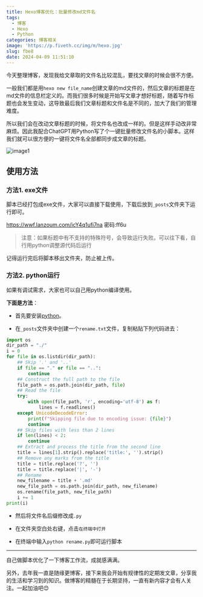 ```yaml
---
title: Hexo博客优化：批量修改md文件名
tags:
  - 博客
  - Hexo
  - Python
categories: 博客相关
image: 'https://p.fiveth.cc/img/m/hexo.jpg'
slug: fbe8
date: 2024-04-09 11:51:10
---
```


今天整理博客，发现我给文章取的文件名比较混乱，要找文章的时候会很不方便。



一般我们都是用`hexo new file_name`创建文章的md文件的，然后文章的标题是在md文件的信息栏定义的。而我们很多时候是开始写文章才想好标题，随着写作标题也会发生变动，这导致最后我们文章标题和文件名是不同的，加大了我们的管理难度。



所以我们会在改动文章标题的时候，将文件名也改成一样的。但是这样手动改非常麻烦。因此我配合ChatGPT用Python写了个一键批量修改文件名的小脚本。这样我们就可以很方便的一键将文件名全部都同步成文章的标题。

![image1](https://p.fiveth.cc/img/2024/04/09144430.webp)

## 使用方法

### 方法1. exe文件

脚本已经打包成exe文件，大家可以直接下载使用，下载后放到`_posts`文件夹下运行即可。

https://wwf.lanzoum.com/icY4q1ufi7na 密码:ff6u

> 注意：如果标题中有不支持的特殊符号，会导致运行失败。可以往下看，自行用python调整源代码后运行

记得运行完后将脚本移出文件夹，防止被上传。

### 方法2. python运行

如果有调试需求，大家也可以自己用python编译使用。

**下面是方法**：

- 首先要安装[python](https://www.python.org/)。

- 在`_posts`文件夹中创建一个`rename.txt`文件，复制粘贴下列代码进去：

```python
import os
dir_path = "./"
i = 0
for file in os.listdir(dir_path):
    ## Skip '.' and '..'
    if file == "." or file == "..":
        continue
    ## Construct the full path to the file
    file_path = os.path.join(dir_path, file)
    ## Read the file
    try:
        with open(file_path, 'r', encoding='utf-8') as f:
            lines = f.readlines()
    except UnicodeDecodeError:
        print(f"Skipping file due to encoding issue: {file}")
        continue
    ## Skip files with less than 2 lines
    if len(lines) < 2:
        continue
    ## Extract and process the title from the second line
    title = lines[1].strip().replace('title:', '').strip()
    ## Remove any marks from the title
    title = title.replace('?', '')
    title = title.replace('|', '-')
    ## Rename
    new_filename = title + '.md'
    new_file_path = os.path.join(dir_path, new_filename)
    os.rename(file_path, new_file_path)
    i += 1
print(i)
```

- 然后将文件名后缀修改成`.py`

- 在文件夹空白处右键，点击`在终端中打开`

- 在终端中输入`python rename.py`即可运行脚本

------

自己做脚本优化了一下博客工作流，成就感满满。

另外，去年我一直是随缘更博客，接下来我会开始有规律性的定期发文章，分享我的生活和学习到的知识。做博客的精髓在于长期坚持，一直有新内容才会有人关注。一起加油吧😊
